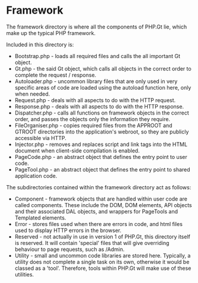 Framework
=========
The framework directory is where all the components of PHP.Gt lie, which make up the typical PHP framework.

Included in this directory is:

* Bootstrap.php - loads all required files and calls the all important Gt object.
* Gt.php - the said Gt object, which calls all objects in the correct order to complete the request / response.
* Autoloader.php - uncommon library files that are only used in very specific areas of code are loaded using the autoload function here, only when needed.
* Request.php - deals with all aspects to do with the HTTP request.
* Response.php - deals with all aspects to do with the HTTP response.
* Dispatcher.php - calls all functions on framework objects in the correct order, and passes the objects only the information they require.
* FileOrganiser.php - copies required files from the APPROOT and GTROOT directories into the application's webroot, so they are publicly accessible via HTTP.
* Injector.php - removes and replaces script and link tags into the HTML document when client-side compilation is enabled.
* PageCode.php - an abstract object that defines the entry point to user code.
* PageTool.php - an abstract object that defines the entry point to shared application code.

The subdirectories contained within the framework directory act as follows:

* Component - framework objects that are handled within user code are called components. These include the DOM, DOM elements, API objects and their associated DAL objects, and wrappers for PageTools and Templated elements.
* Error - stores files used when there are errors in code, and html files used to display HTTP errors in the browser.
* Reserved - not actually in use in version 1 of PHP.Gt, this directory itself is reserved. It will contain 'special' files that will give overriding behaviour to page requests, such as /Admin.
* Utility - small and uncommon code libraries are stored here. Typically, a utility does not complete a single task on its own, otherwise it would be classed as a 'tool'. Therefore, tools within PHP.Gt will make use of these utilities.